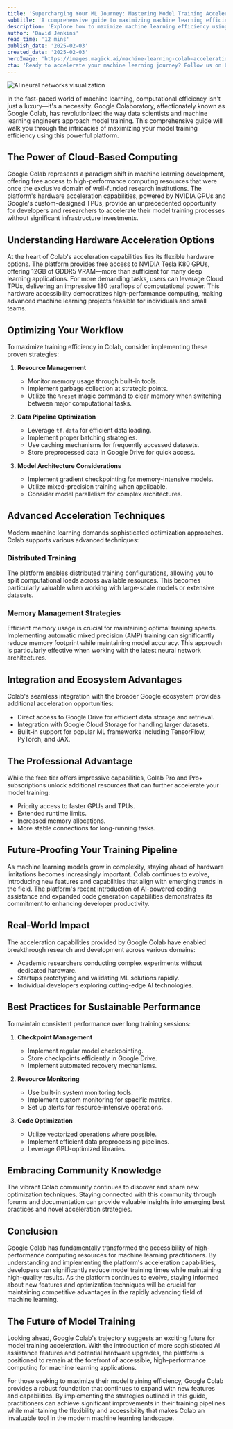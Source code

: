 ```yaml
---
title: 'Supercharging Your ML Journey: Mastering Model Training Acceleration with Google Colab'
subtitle: 'A comprehensive guide to maximizing machine learning efficiency with Google Colab's powerful platform'
description: 'Explore how to maximize machine learning efficiency using Google Colab’s powerful platform, covering everything from hardware acceleration options to workflow optimization and advanced techniques for sustainable performance.'
author: 'David Jenkins'
read_time: '12 mins'
publish_date: '2025-02-03'
created_date: '2025-02-03'
heroImage: 'https://images.magick.ai/machine-learning-colab-acceleration.jpg'
cta: 'Ready to accelerate your machine learning journey? Follow us on LinkedIn for more expert insights on ML optimization techniques and stay updated with the latest developments in AI technology.'
---
```


![AI neural networks visualization](https://i.magick.ai/PIXE/1738609702369_magick_img.webp)

In the fast-paced world of machine learning, computational efficiency isn't just a luxury—it's a necessity. Google Colaboratory, affectionately known as Google Colab, has revolutionized the way data scientists and machine learning engineers approach model training. This comprehensive guide will walk you through the intricacies of maximizing your model training efficiency using this powerful platform.

## The Power of Cloud-Based Computing

Google Colab represents a paradigm shift in machine learning development, offering free access to high-performance computing resources that were once the exclusive domain of well-funded research institutions. The platform's hardware acceleration capabilities, powered by NVIDIA GPUs and Google's custom-designed TPUs, provide an unprecedented opportunity for developers and researchers to accelerate their model training processes without significant infrastructure investments.

## Understanding Hardware Acceleration Options

At the heart of Colab's acceleration capabilities lies its flexible hardware options. The platform provides free access to NVIDIA Tesla K80 GPUs, offering 12GB of GDDR5 VRAM—more than sufficient for many deep learning applications. For more demanding tasks, users can leverage Cloud TPUs, delivering an impressive 180 teraflops of computational power. This hardware accessibility democratizes high-performance computing, making advanced machine learning projects feasible for individuals and small teams.

## Optimizing Your Workflow

To maximize training efficiency in Colab, consider implementing these proven strategies:

1. **Resource Management**
   - Monitor memory usage through built-in tools.
   - Implement garbage collection at strategic points.
   - Utilize the `%reset` magic command to clear memory when switching between major computational tasks.

2. **Data Pipeline Optimization**
   - Leverage `tf.data` for efficient data loading.
   - Implement proper batching strategies.
   - Use caching mechanisms for frequently accessed datasets.
   - Store preprocessed data in Google Drive for quick access.

3. **Model Architecture Considerations**
   - Implement gradient checkpointing for memory-intensive models.
   - Utilize mixed-precision training when applicable.
   - Consider model parallelism for complex architectures.

## Advanced Acceleration Techniques

Modern machine learning demands sophisticated optimization approaches. Colab supports various advanced techniques:

### Distributed Training

The platform enables distributed training configurations, allowing you to split computational loads across available resources. This becomes particularly valuable when working with large-scale models or extensive datasets.

### Memory Management Strategies

Efficient memory usage is crucial for maintaining optimal training speeds. Implementing automatic mixed precision (AMP) training can significantly reduce memory footprint while maintaining model accuracy. This approach is particularly effective when working with the latest neural network architectures.

## Integration and Ecosystem Advantages

Colab's seamless integration with the broader Google ecosystem provides additional acceleration opportunities:

- Direct access to Google Drive for efficient data storage and retrieval.
- Integration with Google Cloud Storage for handling larger datasets.
- Built-in support for popular ML frameworks including TensorFlow, PyTorch, and JAX.

## The Professional Advantage

While the free tier offers impressive capabilities, Colab Pro and Pro+ subscriptions unlock additional resources that can further accelerate your model training:

- Priority access to faster GPUs and TPUs.
- Extended runtime limits.
- Increased memory allocations.
- More stable connections for long-running tasks.

## Future-Proofing Your Training Pipeline

As machine learning models grow in complexity, staying ahead of hardware limitations becomes increasingly important. Colab continues to evolve, introducing new features and capabilities that align with emerging trends in the field. The platform's recent introduction of AI-powered coding assistance and expanded code generation capabilities demonstrates its commitment to enhancing developer productivity.

## Real-World Impact

The acceleration capabilities provided by Google Colab have enabled breakthrough research and development across various domains:

- Academic researchers conducting complex experiments without dedicated hardware.
- Startups prototyping and validating ML solutions rapidly.
- Individual developers exploring cutting-edge AI technologies.

## Best Practices for Sustainable Performance

To maintain consistent performance over long training sessions:

1. **Checkpoint Management**
   - Implement regular model checkpointing.
   - Store checkpoints efficiently in Google Drive.
   - Implement automated recovery mechanisms.

2. **Resource Monitoring**
   - Use built-in system monitoring tools.
   - Implement custom monitoring for specific metrics.
   - Set up alerts for resource-intensive operations.

3. **Code Optimization**
   - Utilize vectorized operations where possible.
   - Implement efficient data preprocessing pipelines.
   - Leverage GPU-optimized libraries.

## Embracing Community Knowledge

The vibrant Colab community continues to discover and share new optimization techniques. Staying connected with this community through forums and documentation can provide valuable insights into emerging best practices and novel acceleration strategies.

## Conclusion

Google Colab has fundamentally transformed the accessibility of high-performance computing resources for machine learning practitioners. By understanding and implementing the platform's acceleration capabilities, developers can significantly reduce model training times while maintaining high-quality results. As the platform continues to evolve, staying informed about new features and optimization techniques will be crucial for maintaining competitive advantages in the rapidly advancing field of machine learning.

## The Future of Model Training

Looking ahead, Google Colab's trajectory suggests an exciting future for model training acceleration. With the introduction of more sophisticated AI assistance features and potential hardware upgrades, the platform is positioned to remain at the forefront of accessible, high-performance computing for machine learning applications.

For those seeking to maximize their model training efficiency, Google Colab provides a robust foundation that continues to expand with new features and capabilities. By implementing the strategies outlined in this guide, practitioners can achieve significant improvements in their training pipelines while maintaining the flexibility and accessibility that makes Colab an invaluable tool in the modern machine learning landscape.